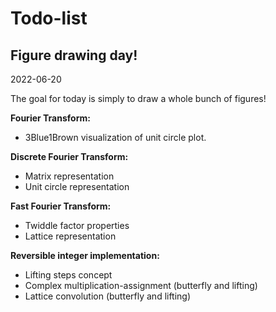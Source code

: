 # Todo-list

## Figure drawing day!

2022-06-20

The goal for today is simply to draw a whole bunch of figures!

__Fourier Transform:__

- 3Blue1Brown visualization of unit circle plot.

__Discrete Fourier Transform:__

- Matrix representation
- Unit circle representation

__Fast Fourier Transform:__

- Twiddle factor properties
- Lattice representation

__Reversible integer implementation:__

- Lifting steps concept
- Complex multiplication-assignment (butterfly and lifting)
- Lattice convolution (butterfly and lifting)
